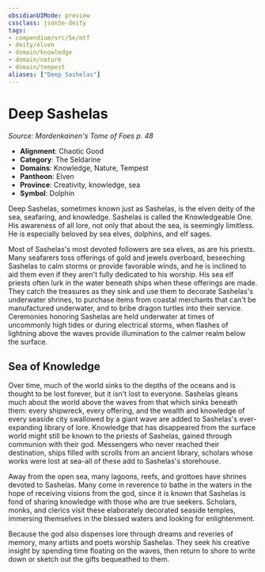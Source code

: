 ```yaml
---
obsidianUIMode: preview
cssclass: json5e-deity
tags:
- compendium/src/5e/mtf
- deity/elven
- domain/knowledge
- domain/nature
- domain/tempest
aliases: ["Deep Sashelas"]
---
```

# Deep Sashelas
*Source: Mordenkainen's Tome of Foes p. 48* 

- **Alignment**: Chaotic Good
- **Category**: The Seldarine
- **Domains**: Knowledge, Nature, Tempest
- **Pantheon**: Elven
- **Province**: Creativity, knowledge, sea
- **Symbol**: Dolphin

Deep Sashelas, sometimes known just as Sashelas, is the elven deity of the sea, seafaring, and knowledge. Sashelas is called the Knowledgeable One. His awareness of all lore, not only that about the sea, is seemingly limitless. He is especially beloved by sea elves, dolphins, and elf sages.

Most of Sashelas's most devoted followers are sea elves, as are his priests. Many seafarers toss offerings of gold and jewels overboard, beseeching Sashelas to calm storms or provide favorable winds, and he is inclined to aid them even if they aren't fully dedicated to his worship. His sea elf priests often lurk in the water beneath ships when these offerings are made. They catch the treasures as they sink and use them to decorate Sashelas's underwater shrines, to purchase items from coastal merchants that can't be manufactured underwater, and to bribe dragon turtles into their service. Ceremonies honoring Sashelas are held underwater at times of uncommonly high tides or during electrical storms, when flashes of lightning above the waves provide illumination to the calmer realm below the surface.

## Sea of Knowledge

 Over time, much of the world sinks to the depths of the oceans and is thought to be lost forever, but it isn't lost to everyone. Sashelas gleans much about the world above the waves from that which sinks beneath them: every shipwreck, every offering, and the wealth and knowledge of every seaside city swallowed by a giant wave are added to Sashelas's ever-expanding library of lore. Knowledge that has disappeared from the surface world might still be known to the priests of Sashelas, gained through communion with their god. Messengers who never reached their destination, ships filled with scrolls from an ancient library, scholars whose works were lost at sea-all of these add to Sashelas's storehouse.

Away from the open sea, many lagoons, reefs, and grottoes have shrines devoted to Sashelas. Many come in reverence to bathe in the waters in the hope of receiving visions from the god, since it is known that Sashelas is fond of sharing knowledge with those who are true seekers. Scholars, monks, and clerics visit these elaborately decorated seaside temples, immersing themselves in the blessed waters and looking for enlightenment.

Because the god also dispenses lore through dreams and reveries of memory, many artists and poets worship Sashelas. They seek his creative insight by spending time floating on the waves, then return to shore to write down or sketch out the gifts bequeathed to them.